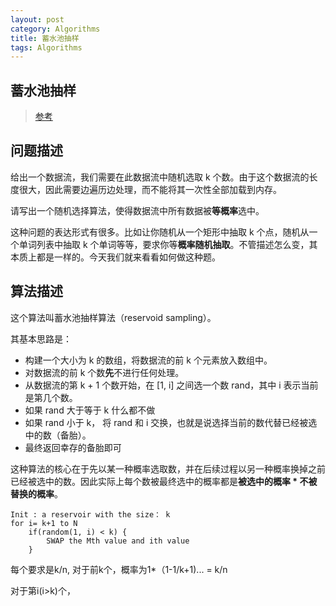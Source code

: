 ```yaml
---
layout: post
category: Algorithms
title: 蓄水池抽样
tags: Algorithms
---
```


## 蓄水池抽样

> [参考](https://leetcode-solution-leetcode-pp.gitbook.io/leetcode-solution/thinkings/reservoid-sampling)

## 问题描述

给出一个数据流，我们需要在此数据流中随机选取 k 个数。由于这个数据流的长度很大，因此需要边遍历边处理，而不能将其一次性全部加载到内存。

请写出一个随机选择算法，使得数据流中所有数据被**等概率**选中。

这种问题的表达形式有很多。比如让你随机从一个矩形中抽取 k 个点，随机从一个单词列表中抽取 k 个单词等等，要求你等**概率随机抽取**。不管描述怎么变，其本质上都是一样的。今天我们就来看看如何做这种题。

## 算法描述

这个算法叫蓄水池抽样算法（reservoid sampling）。

其基本思路是：

- 构建一个大小为 k 的数组，将数据流的前 k 个元素放入数组中。
- 对数据流的前 k 个数**先**不进行任何处理。
- 从数据流的第 k + 1 个数开始，在 [1, i] 之间选一个数 rand，其中 i 表示当前是第几个数。
- 如果 rand 大于等于 k 什么都不做
- 如果 rand 小于 k， 将 rand 和 i 交换，也就是说选择当前的数代替已经被选中的数（备胎）。
- 最终返回幸存的备胎即可

这种算法的核心在于先以某一种概率选取数，并在后续过程以另一种概率换掉之前已经被选中的数。因此实际上每个数被最终选中的概率都是**被选中的概率 \* 不被替换的概率**。

```
Init : a reservoir with the size： k
for i= k+1 to N
    if(random(1, i) < k) {
        SWAP the Mth value and ith value
    }
```

每个要求是k/n, 对于前k个，概率为1*（1-1/k+1)...  = k/n

对于第i(i>k)个，